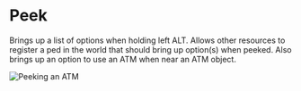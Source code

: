 # Peek

Brings up a list of options when holding left ALT.
Allows other resources to register a ped in the world that should bring up option(s) when peeked.
Also brings up an option to use an ATM when near an ATM object.

![Peeking an ATM](https://user-images.githubusercontent.com/26234962/160905525-054a44d7-8aa4-468e-b4ea-f3e3063f4e78.png)
